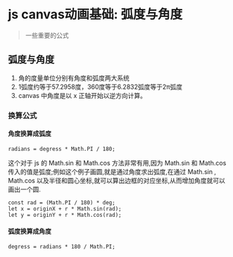 
# js canvas动画基础: 弧度与角度
> 一些重要的公式

## 弧度与角度
1. 角的度量单位分别有角度和弧度两大系统
2. 1弧度约等于57.2958度，360度等于6.2832弧度等于2π弧度
3. canvas 中角度是以 x 正轴开始以逆方向计算。

### 换算公式
#### 角度换算成弧度

```
radians = degress * Math.PI / 180;
```

这个对于 js 的 Math.sin 和 Math.cos 方法非常有用,因为 Math.sin 和 Math.cos 传入的值是弧度;例如这个例子画圆,就是通过角度求出弧度,在通过 Math.sin , Math.cos 以及半径和圆心坐标,就可以算出边框的对应坐标,从而增加角度就可以画出一个圆.

```
const rad = (Math.PI / 180) * deg;
let x = originX + r * Math.sin(rad);
let y = originY + r * Math.cos(rad);
```

#### 弧度换算成角度

```
degress = radians * 180 / Math.PI;
```
